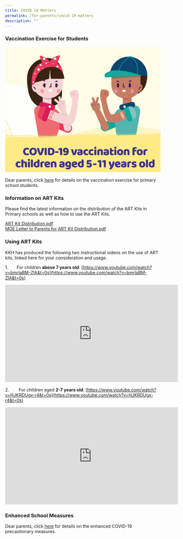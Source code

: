 ```yaml
---
title: COVID 19 Matters
permalink: /for-parents/covid-19-matters
description: ""
---
```

### Vaccination Exercise for Students

<img src="/images/Vaccination.jpg" 
     style="width:70">

Dear parents, click [here](https://townsvillepri-moe-edu-sg-admin.cwp.sg/qql/slot/u544/Enhanced%20School%20Measures.pdf) for details on the vaccination exercise for primary school students.

### Information on ART Kits

Please find the latest information on the distribution of the ART Kits in Primary schools as well as how to use the ART Kits.  
  
[ART Kit Distribution.pdf](/files/ART%20Kit%20Distribution.pdf) <br>
[MOE Letter to Parents for ART Kit Distribution.pdf](/files/MOE%20Letter%20to%20Parents%20for%20ART%20Kit%20Distribution.pdf)

### Using ART Kits

KKH has produced the following two instructional videos on the use of ART kits, linked here for your consideration and usage.  

1.       For children **above 7 years old**: [https://www.youtube.com/watch?v=bmrlaBM-ZlA&t=0s](https://www.youtube.com/watch?v=bmrlaBM-ZlA&t=0s)

<iframe width="560" height="315" src="https://www.youtube.com/embed/bmrlaBM-ZlA" title="YouTube video player" frameborder="0" allow="accelerometer; autoplay; clipboard-write; encrypted-media; gyroscope; picture-in-picture" allowfullscreen></iframe>

2.        For children aged **2-7 years old**: [https://www.youtube.com/watch?v=HJKRDUgx-r4&t=0s](https://www.youtube.com/watch?v=HJKRDUgx-r4&t=0s)

<iframe width="560" height="315" src="https://www.youtube.com/embed/HJKRDUgx-r4?start=1" title="YouTube video player" frameborder="0" allow="accelerometer; autoplay; clipboard-write; encrypted-media; gyroscope; picture-in-picture" allowfullscreen></iframe>

### Enhanced School Measures

Dear parents, click [here](https://townsvillepri-moe-edu-sg-admin.cwp.sg/qql/slot/u544/Enhanced%20School%20Measures.pdf) for details on the enhanced COVID-19 precautionary measures.